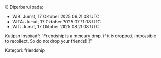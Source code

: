 ⏰ Diperbarui pada:
- WIB: Jumat, 17 Oktober 2025 06.21.08 UTC
- WITA: Jumat, 17 Oktober 2025 07.21.08 UTC
- WIT: Jumat, 17 Oktober 2025 08.21.08 UTC

Kutipan Inspiratif:
"Friendship is a mercury drop. If it is dropped. Impossible to recollect. So do not drop your friends!!!!"


Kategori: friendship

